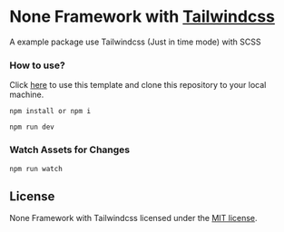 # None Framework with [Tailwindcss](https://tailwindcss.com/)

A example package use Tailwindcss (Just in time mode) with SCSS

### How to use?

Click [here](https://github.com/yensubldg/unframework_tailwindcss/generate) to use this template and clone this repository to your local machine.

```
npm install or npm i
```

```
npm run dev
```
### Watch Assets for Changes
```
npm run watch
```

## License

None Framework with Tailwindcss licensed under the [MIT license](http://opensource.org/licenses/MIT).
